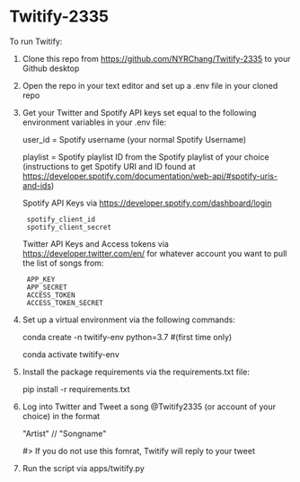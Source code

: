 # Twitify-2335

To run Twitify:

1. Clone this repo from https://github.com/NYRChang/Twitify-2335 to your Github desktop

2. Open the repo in your text editor and set up a .env file in your cloned repo 

3. Get your Twitter and Spotify API keys set equal to the following environment variables in your .env file: 

    user_id = Spotify username (your normal Spotify Username)        

    playlist = Spotify playlist ID from the Spotify playlist of your choice (instructions to get Spotify URI and ID found at https://developer.spotify.com/documentation/web-api/#spotify-uris-and-ids)

    Spotify API Keys via https://developer.spotify.com/dashboard/login

        spotify_client_id
        spotify_client_secret

    Twitter API Keys and Access tokens via https://developer.twitter.com/en/ for  whatever account you want to pull the list of songs from:

        APP_KEY
        APP_SECRET
        ACCESS_TOKEN
        ACCESS_TOKEN_SECRET

4. Set up a virtual environment via the following commands:

    conda create -n twitify-env python=3.7 #(first time only)

    conda activate twitify-env

5. Install the package requirements via the requirements.txt file:

    pip install -r requirements.txt

6. Log into Twitter and Tweet a song @Twitify2335 (or account of your choice) in the format

    "Artist" // "Songname"

    #> If you do not use this fomrat, Twitify will reply to your tweet

7. Run the script via apps/twitify.py